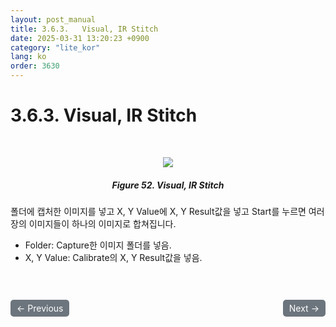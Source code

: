 ```yaml
---
layout: post_manual
title: 3.6.3.	Visual, IR Stitch
date: 2025-03-31 13:20:23 +0900
category: "lite_kor"
lang: ko
order: 3630
---
```


# 3.6.3. Visual, IR Stitch

<br/> <!-- 한줄 띄기 -->

<!-- 중앙 정렬 이미지 -->
<p align="center"> 
  <img src="/assets/Chapter-3/IR Visual Stitch.png">
</p>

<!-- 이미지 설명 -->
<div align="center"> 
<h5>Figure 52. Visual, IR Stitch</h5>
</div>

폴더에 캡처한 이미지를 넣고 X, Y Value에 X, Y Result값을 넣고 Start를 누르면
여러 장의 이미지들이 하나의 이미지로 합쳐집니다.
-	Folder: Capture한 이미지 폴더를 넣음.
-	X, Y Value: Calibrate의 X, Y Result값을 넣음.

<!-- 이전/다음 페이지 버튼 -->
<br/>
<br/>
<div style="display: flex; justify-content: space-between; align-items: center; margin-top: 10;">
  <!-- 이전 페이지 버튼 -->
  <a href="/manuals/manuals_lite_kor/Chapter 3/Chapter 3-6-2/" class="btn btn-primary" style="display: inline-block; padding: 5px 10px; background-color: #6c757d; color: white; text-decoration: none; border-radius: 5px;">
    ← Previous
  </a>

  <!-- 다음 페이지 버튼 -->
  <a href="/manuals/manuals_lite_kor/Chapter 3/Chapter 3-7/" class="btn btn-primary" style="display: inline-block; padding: 5px 10px; background-color: #6c757d; color: white; text-decoration: none; border-radius: 5px;">
    Next →
  </a>
</div>